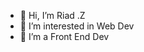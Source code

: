 - 👋 Hi, I’m Riad .Z
- 👀 I’m interested in Web Dev
- 🌱 I’m a Front End Dev

<!---
ProfessorCodeDz/ProfessorCodeDz is a ✨ special ✨ repository because its `README.md` (this file) appears on your GitHub profile.
You can click the Preview link to take a look at your changes.
--->
